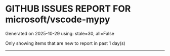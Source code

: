 
# GITHUB ISSUES REPORT FOR microsoft/vscode-mypy


Generated on 2025-10-29 using: stale=30, all=False


Only showing items that are new to report in past 1 day(s)


---




















